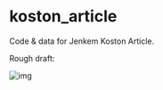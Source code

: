 # koston_article

Code & data for Jenkem Koston Article.

Rough draft: 

![img](https://github.com/jwilber/jenkem_data/blob/master/koston/koston.gif?raw=true)
